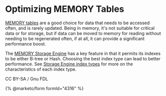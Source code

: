 # Optimizing MEMORY Tables

[MEMORY tables](../../../reference/storage-engines/memory-storage-engine.md) are a good choice for data that needs to be accessed often, and is rarely updated. Being in memory, it's not suitable for critical data or for storage, but if data can be moved to memory for reading without needing to be regenerated often, if at all, it can provide a significant performance boost.

The [MEMORY Storage Engine](../../../reference/storage-engines/memory-storage-engine.md) has a key feature in that it permits its indexes to be either B-tree or Hash. Choosing the best index type can lead to better performance. See [Storage Engine index types](../optimization-and-indexes/storage-engine-index-types.md) for more on the characteristics of each index type.

CC BY-SA / Gnu FDL

{% @marketo/form formId="4316" %}
